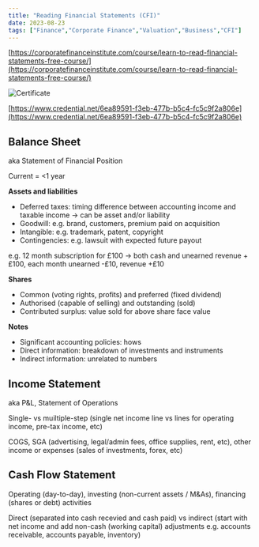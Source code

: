```yaml
---
title: "Reading Financial Statements (CFI)"
date: 2023-08-23
tags: ["Finance","Corporate Finance","Valuation","Business","CFI"]
---
```

[https://corporatefinanceinstitute.com/course/learn-to-read-financial-statements-free-course/](https://corporatefinanceinstitute.com/course/learn-to-read-financial-statements-free-course/)

![Certificate](/images/old/cfi-rfs-cert.jpg)

[https://www.credential.net/6ea89591-f3eb-477b-b5c4-fc5c9f2a806e](https://www.credential.net/6ea89591-f3eb-477b-b5c4-fc5c9f2a806e)

## Balance Sheet

aka Statement of Financial Position

Current = <1 year

**Assets and liabilities**

- Deferred taxes: timing difference between accounting income and taxable income → can be asset and/or liability
- Goodwill: e.g. brand, customers, premium paid on acquisition
- Intangible: e.g. trademark, patent, copyright
- Contingencies: e.g. lawsuit with expected future payout

e.g. 12 month subscription for £100 → both cash and unearned revenue +£100, each month unearned -£10, revenue +£10

**Shares**

- Common (voting rights, profits) and preferred (fixed dividend)
- Authorised (capable of selling) and outstanding (sold)
- Contributed surplus: value sold for above share face value

**Notes**

- Significant accounting policies: hows
- Direct information: breakdown of investments and instruments
- Indirect information: unrelated to numbers

## Income Statement

aka P&L, Statement of Operations

Single- vs muiltiple-step (single net income line vs lines for operating income, pre-tax income, etc)

COGS, SGA (advertising, legal/admin fees, office supplies, rent, etc), other income or expenses (sales of investments, forex, etc)

## Cash Flow Statement

Operating (day-to-day), investing (non-current assets / M&As), financing (shares or debt) activities

Direct (separated into cash recevied and cash paid) vs indirect (start with net income and add non-cash (working capital) adjustments e.g. accounts receivable, accounts payable, inventory)